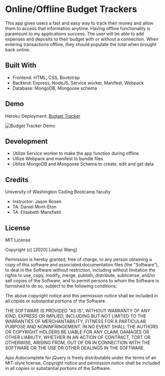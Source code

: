 # Online/Offline Budget Trackers
This app gives users a fast and easy way to track their money and allow them to access that information anytime. Having offline functionality is paramount to my applications success. The user will be able to add expenses and deposits to their budget with or without a connection. When entering transactions offline, they should populate the total when brought back online.

## Built With
* Frontend: HTML, CSS, Bootstrap
* Backend: Express, NodeJS, Service worker, Manifest, Webpack
* Database: MongoDB, Mongoose schema

## Demo
Heroku Deployment: [Budget Tracker](https://hw18-pwa-budget-tracker.herokuapp.com/)

![Budget Tracker Demo](demo/budgettracker.gif)

## Development
* Utilize Service worker to make the app function during offline
* Utlize Webpack and manifest to bundle files 
* Utilize MongoDB and Mongoose Schema to create, edit and get data


## Credits
University of Washington Coding Bootcamp faculty
* Instructor: Jason Rosen
* TA: Daniel Mont-Eton
* TA: Elisabeth Mansfield

## License
MIT License

Copyright (c) [2020] [Jiahui Wang]

Permission is hereby granted, free of charge, to any person obtaining a copy
of this software and associated documentation files (the "Software"), to deal
in the Software without restriction, including without limitation the rights
to use, copy, modify, merge, publish, distribute, sublicense, and/or sell
copies of the Software, and to permit persons to whom the Software is
furnished to do so, subject to the following conditions:

The above copyright notice and this permission notice shall be included in all
copies or substantial portions of the Software.

THE SOFTWARE IS PROVIDED "AS IS", WITHOUT WARRANTY OF ANY KIND, EXPRESS OR
IMPLIED, INCLUDING BUT NOT LIMITED TO THE WARRANTIES OF MERCHANTABILITY,
FITNESS FOR A PARTICULAR PURPOSE AND NONINFRINGEMENT. IN NO EVENT SHALL THE
AUTHORS OR COPYRIGHT HOLDERS BE LIABLE FOR ANY CLAIM, DAMAGES OR OTHER
LIABILITY, WHETHER IN AN ACTION OF CONTRACT, TORT OR OTHERWISE, ARISING FROM,
OUT OF OR IN CONNECTION WITH THE SOFTWARE OR THE USE OR OTHER DEALINGS IN THE
SOFTWARE.

Ajax Autocomplete for jQuery is freely distributable under the terms of an MIT-style license. Copyright notice and permission notice shall be included in all copies or substantial portions of the Software.